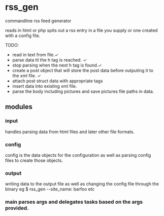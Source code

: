 # rss_gen

commandline rss feed generator

reads in html or php spits out a rss entry in a file you supply or one created with a config file.


TODO: 
* read in text from file.✓
* parse data til the h tag is reached. ✓
* stop parsing when the next h tag is found.✓
* create a post object that will store the post data before outputing it to the xml file. ✓
* attach post struct data with appropriate tags 
* insert data into existing xml file. 
* parse the body including pictures and save pictures file paths in data.

## modules
### input
handles parsing data from html files and later other file formats.
### config
config is the data objects for the configuration as well as parsing config files to create those objects.
### output
writing data to the output file as well as changing the config file through the binary eg \$ rss_gen --site_name: barfoo etc

### main parses args and delegates tasks based on the args provided.
